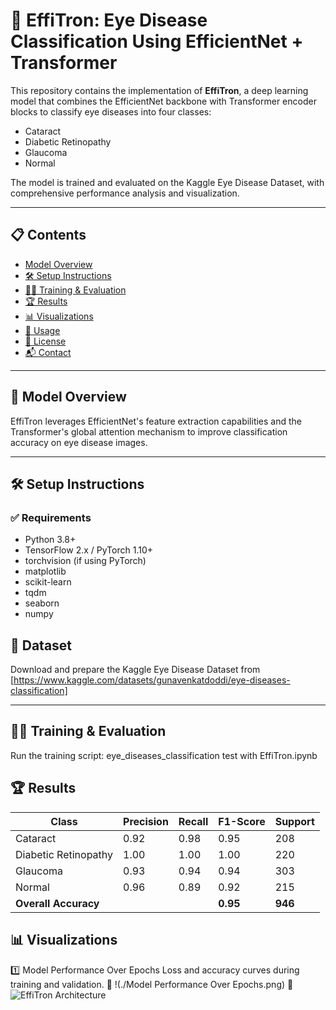 # 🚀 EffiTron: Eye Disease Classification Using EfficientNet + Transformer

This repository contains the implementation of **EffiTron**, a deep learning model that combines the EfficientNet backbone with Transformer encoder blocks to classify eye diseases into four classes:

- Cataract  
- Diabetic Retinopathy  
- Glaucoma  
- Normal  

The model is trained and evaluated on the Kaggle Eye Disease Dataset, with comprehensive performance analysis and visualization.

---

## 📋 Contents

- [Model Overview](#-model-overview)
- [🛠️ Setup Instructions](#️-setup-instructions)
- [🏃‍♂️ Training & Evaluation](#-training--evaluation)
- [🏆 Results](#-results)
- [📊 Visualizations](#-visualizations)
- [🚀 Usage](#-usage)
- [📄 License](#-license)
- [📬 Contact](#-contact)

---

## 📖 Model Overview
EffiTron leverages EfficientNet's feature extraction capabilities and the Transformer's global attention mechanism to improve classification accuracy on eye disease images.

---

## 🛠️ Setup Instructions

### ✅ Requirements
- Python 3.8+  
- TensorFlow 2.x / PyTorch 1.10+  
- torchvision (if using PyTorch)  
- matplotlib  
- scikit-learn  
- tqdm  
- seaborn  
- numpy  
## 📁 Dataset
Download and prepare the Kaggle Eye Disease Dataset from [https://www.kaggle.com/datasets/gunavenkatdoddi/eye-diseases-classification]

---

## 🏃‍♂️ Training & Evaluation
Run the training script:
eye_diseases_classification test with EffiTron.ipynb

## 🏆 Results
| Class                | Precision | Recall | F1-Score | Support |
| -------------------- | --------- | ------ | -------- | ------- |
| Cataract             | 0.92      | 0.98   | 0.95     | 208     |
| Diabetic Retinopathy | 1.00      | 1.00   | 1.00     | 220     |
| Glaucoma             | 0.93      | 0.94   | 0.94     | 303     |
| Normal               | 0.96      | 0.89   | 0.92     | 215     |
| **Overall Accuracy** |           |        | **0.95** | **946** |

## 📊 Visualizations
1️⃣ Model Performance Over Epochs
Loss and accuracy curves during training and validation.
📌 !(./Model Performance Over Epochs.png)
📌 ![EffiTron Architecture](./effitorn_diagram.png)
